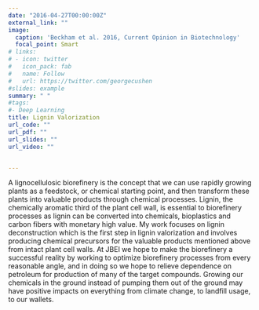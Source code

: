 ```yaml
---
date: "2016-04-27T00:00:00Z"
external_link: ""
image:
  caption: 'Beckham et al. 2016, Current Opinion in Biotechnology'
  focal_point: Smart
# links:
# - icon: twitter
#   icon_pack: fab
#   name: Follow
#   url: https://twitter.com/georgecushen
#slides: example
summary: " "
#tags:
#- Deep Learning
title: Lignin Valorization
url_code: ""
url_pdf: ""
url_slides: ""
url_video: ""


---
```


A lignocellulosic biorefinery is the concept that we can use rapidly growing plants as a feedstock, or chemical starting point, and then transform these plants into valuable products through chemical processes. Lignin, the chemically aromatic third of the plant cell wall, is essential to biorefinery processes as lignin can be converted into chemicals, bioplastics and carbon fibers with monetary high value. My work focuses on lignin deconstruction which is the first step in lignin valorization and involves producing chemical precursors for the valuable products mentioned above from intact plant cell walls. At JBEI we hope to make the biorefinery a successful reality by working to optimize biorefinery processes from every reasonable angle, and in doing so we hope to relieve dependence on petroleum for production of many of the target compounds. Growing our chemicals in the ground instead of pumping them out of the ground may have positive impacts on everything from climate change, to landfill usage, to our wallets.